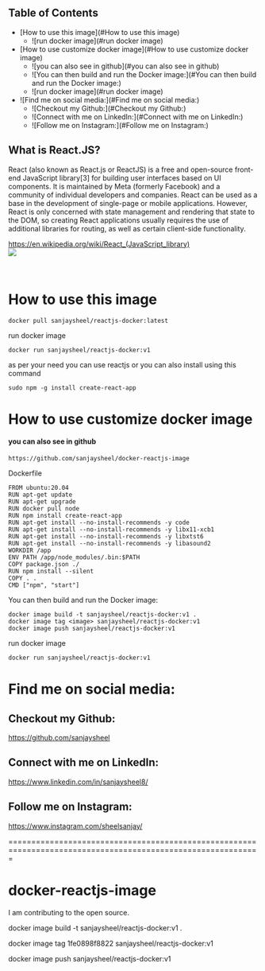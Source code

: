 ## Table of Contents


- [How to use this image](#How to use this image)
  - ![run docker image](#run docker image)
- [How to use customize docker image](#How to use customize docker image)
  - ![you can also see in github](#you can also see in github)
  - ![You can then build and run the Docker image:](#You can then build and run the Docker image:)
  - ![run docker image](#run docker image)
- ![Find me on social media:](#Find me on social media:)
    - ![Checkout my Github:](#Checkout my Github:)
    - ![Connect with me on LinkedIn:](#Connect with me on LinkedIn:)
    - ![Follow me on Instagram:](#Follow me on Instagram:)



<!-- END doctoc generated TOC please keep comment here to allow auto update -->
## What is React.JS?

React (also known as React.js or ReactJS) is a free and open-source front-end JavaScript library[3] for building user interfaces based on UI components. It is maintained by Meta (formerly Facebook) and a community of individual developers and companies. React can be used as a base in the development of single-page or mobile applications. However, React is only concerned with state management and rendering that state to the DOM, so creating React applications usually requires the use of additional libraries for routing, as well as certain client-side functionality.

https://en.wikipedia.org/wiki/React_(JavaScript_library)
<br>
<img src="https://upload.wikimedia.org/wikipedia/commons/thumb/a/a7/React-icon.svg/330px-React-icon.svg.png">

<br/>

# How to use this image
```
docker pull sanjaysheel/reactjs-docker:latest
```

run docker image

```
docker run sanjaysheel/reactjs-docker:v1
```

as per your need you can use reactjs 
or you can also install using this command

```
sudo npm -g install create-react-app
```


# How to use customize docker image
#### you can also see in github
``` https://github.com/sanjaysheel/docker-reactjs-image ```

Dockerfile
``` 
FROM ubuntu:20.04
RUN apt-get update
RUN apt-get upgrade
RUN docker pull node
RUN npm install create-react-app
RUN apt-get install --no-install-recommends -y code
RUN apt-get install --no-install-recommends -y libx11-xcb1
RUN apt-get install --no-install-recommends -y libxtst6
RUN apt-get install --no-install-recommends -y libasound2
WORKDIR /app
ENV PATH /app/node_modules/.bin:$PATH
COPY package.json ./
RUN npm install --silent
COPY . .
CMD ["npm", "start"]
```


You can then build and run the Docker image:

```
docker image build -t sanjaysheel/reactjs-docker:v1 .
docker image tag <image> sanjaysheel/reactjs-docker:v1
docker image push sanjaysheel/reactjs-docker:v1
```

run docker image

```
docker run sanjaysheel/reactjs-docker:v1
```

# Find me on social media:

## Checkout my Github:
https://github.com/sanjaysheel
## Connect with me on LinkedIn:
https://www.linkedin.com/in/sanjaysheel8/
## Follow me on Instagram:
https://www.instagram.com/sheelsanjay/




=============================================================================================================

# docker-reactjs-image
I am contributing to the open source.

docker image build -t sanjaysheel/reactjs-docker:v1 .

docker image tag 1fe0898f8822 sanjaysheel/reactjs-docker:v1

docker image push sanjaysheel/reactjs-docker:v1
